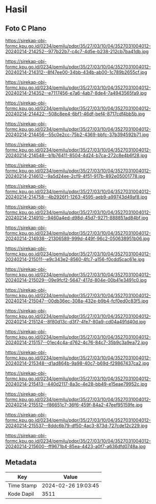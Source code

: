# Hasil

## Foto C Plano

https://sirekap-obj-formc.kpu.go.id/0234/pemilu/pdpr/35/27/03/10/04/3527031004012-20240214-214252--977b22b7-c4c7-4d5e-b238-212cb7ba41db.jpg

https://sirekap-obj-formc.kpu.go.id/0234/pemilu/pdpr/35/27/03/10/04/3527031004012-20240214-214312--8f47ee00-34bb-434b-ab00-1c789b2655cf.jpg

https://sirekap-obj-formc.kpu.go.id/0234/pemilu/pdpr/35/27/03/10/04/3527031004012-20240214-214352--e7117456-e7a6-4ab7-8de4-7a4943565fa9.jpg

https://sirekap-obj-formc.kpu.go.id/0234/pemilu/pdpr/35/27/03/10/04/3527031004012-20240214-214422--508c8ee4-6bf1-46df-bef4-8717cdf4bb5b.jpg

https://sirekap-obj-formc.kpu.go.id/0234/pemilu/pdpr/35/27/03/10/04/3527031004012-20240214-214456--55c0e2cc-75b2-4369-bbfc-37b394592b71.jpg

https://sirekap-obj-formc.kpu.go.id/0234/pemilu/pdpr/35/27/03/10/04/3527031004012-20240214-214548--b1b76411-8504-4d24-b7ca-272c8e4b6f28.jpg

https://sirekap-obj-formc.kpu.go.id/0234/pemilu/pdpr/35/27/03/10/04/3527031004012-20240214-214612--9a5d24ee-2cf9-4f51-917b-892e05001778.jpg

https://sirekap-obj-formc.kpu.go.id/0234/pemilu/pdpr/35/27/03/10/04/3527031004012-20240214-214758--4b2926f1-1263-4595-aeb9-a99743d49af8.jpg

https://sirekap-obj-formc.kpu.go.id/0234/pemilu/pdpr/35/27/03/10/04/3527031004012-20240214-214910--9460a4ed-d98d-45d7-9271-888851ad84bf.jpg

https://sirekap-obj-formc.kpu.go.id/0234/pemilu/pdpr/35/27/03/10/04/3527031004012-20240214-214938--21306589-999d-449f-96c2-050638951b06.jpg

https://sirekap-obj-formc.kpu.go.id/0234/pemilu/pdpr/35/27/03/10/04/3527031004012-20240214-215011--e9c343e2-8560-4fc7-a156-f0cdd5cac61e.jpg

https://sirekap-obj-formc.kpu.go.id/0234/pemilu/pdpr/35/27/03/10/04/3527031004012-20240214-215029--09e9fcf2-5647-417d-804e-00b41e3491c0.jpg

https://sirekap-obj-formc.kpu.go.id/0234/pemilu/pdpr/35/27/03/10/04/3527031004012-20240214-215047--00db36ec-308a-432e-b9b4-fcf0ed0c83f5.jpg

https://sirekap-obj-formc.kpu.go.id/0234/pemilu/pdpr/35/27/03/10/04/3527031004012-20240214-215124--8f80d13c-d3f7-4fe7-80a9-cd04a491d40d.jpg

https://sirekap-obj-formc.kpu.go.id/0234/pemilu/pdpr/35/27/03/10/04/3527031004012-20240214-215157--01ec4c4a-d762-4c76-84c7-35b9c3a9ea72.jpg

https://sirekap-obj-formc.kpu.go.id/0234/pemilu/pdpr/35/27/03/10/04/3527031004012-20240214-215348--d1ad864b-9a98-40c7-b69d-f29867437ca2.jpg

https://sirekap-obj-formc.kpu.go.id/0234/pemilu/pdpr/35/27/03/10/04/3527031004012-20240214-215413--440d2117-8a3c-4e28-bb49-e15eae79952c.jpg

https://sirekap-obj-formc.kpu.go.id/0234/pemilu/pdpr/35/27/03/10/04/3527031004012-20240214-215512--f86651c7-36f6-459f-84a2-47eef95159fe.jpg

https://sirekap-obj-formc.kpu.go.id/0234/pemilu/pdpr/35/27/03/10/04/3527031004012-20240214-215537--8ddc6b79-df50-4ac3-873d-727cde12c229.jpg

https://sirekap-obj-formc.kpu.go.id/0234/pemilu/pdpr/35/27/03/10/04/3527031004012-20240214-215600--ff9671b4-85ea-4423-a0f7-a636dfd0748a.jpg


## Metadata

| Key        | Value               |
| ---------- | ------------------- |
| Time Stamp | 2024-02-26 19:03:45 |
| Kode Dapil | 3511                |



